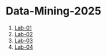 # Data-Mining-2025
1. [Lab-01](https://github.com/Laluprasad1/Data-Mining-2025/blob/main/DM_LAB_01.ipynb)
2. [Lab-02](https://github.com/Laluprasad1/Data-Mining-2025/blob/main/DM_LAB_02.ipynb)
3. [Lab-03](https://github.com/Laluprasad1/Data-Mining-2025/blob/main/DM_LAB_03.ipynb)
4. [Lab-04](https://github.com/Laluprasad1/Data-Mining-2025/blob/main/DM_LAB_04.ipynb)
